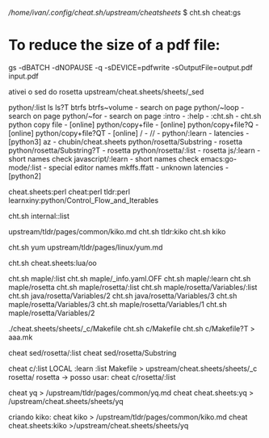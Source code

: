 
*/home/ivan/.config/cheat.sh/upstream/cheatsheets*
$ cht.sh  cheat:gs
# To reduce the size of a pdf file:
gs -dBATCH -dNOPAUSE -q -sDEVICE=pdfwrite -sOutputFile=output.pdf input.pdf


ativei o sed do rosetta
upstream/cheat.sheets/sheets/_sed




python/:list
ls
ls?T
btrfs
btrfs~volume                - search on page
python/~loop                - search on page
python/~for                 - search on page
:intro                      -
:help                       -
:cht.sh                     -
cht.sh python copy file     - [online]
python/copy+file            - [online]
python/copy+file?Q          - [online]
python/copy+file?QT         - [online]
/                           -
//                          -
python/:learn               -
latencies                   - [python3]
az                          - chubin/cheat.sheets
python/rosetta/Substring    - rosetta
python/rosetta/Substring?T  - rosetta
python/rosetta/:list        - rosetta
js/:learn                   - short names check
javascript/:learn           - short names check
emacs:go-mode/:list         - special editor names
mkffs.ffatt                 - unknown
latencies                   - [python2]


cheat.sheets:perl
cheat:perl
tldr:perl
learnxiny:python/Control_Flow_and_Iterables

cht.sh internal::list

upstream/tldr/pages/common/kiko.md
cht.sh tldr:kiko
cht.sh kiko

cht.sh yum
upstream/tldr/pages/linux/yum.md

cht.sh cheat.sheets:lua/oo



cht.sh  maple/:list
cht.sh  maple/_info.yaml.OFF
cht.sh  maple/:learn
cht.sh  maple/rosetta
cht.sh  maple/rosetta/:list
cht.sh maple/rosetta/Variables/:list
cht.sh java/rosetta/Variables/2
cht.sh java/rosetta/Variables/3
cht.sh maple/rosetta/Variables/3
cht.sh maple/rosetta/Variables/1
cht.sh maple/rosetta/Variables/2

./cheat.sheets/sheets/_c/Makefile
cht.sh c/Makefile
cht.sh c/Makefile?T   > aaa.mk

cheat sed/rosetta/:list
cheat sed/rosetta/Substring


cheat c/:list          LOCAL
:learn
:list
Makefile              > upstream/cheat.sheets/sheets/_c
rosetta/              rosetta ->  posso usar: cheat c/rosetta/:list


cheat yq              >   /upstream/tldr/pages/common/yq.md
cheat cheat.sheets:yq >   /upstream/cheat.sheets/sheets/yq

criando kiko:
cheat kiko  >   /upstream/tldr/pages/common/kiko.md
cheat cheat.sheets:kiko >/upstream/cheat.sheets/sheets/yq
